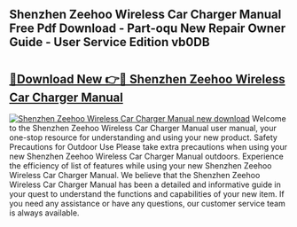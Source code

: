 ## Shenzhen Zeehoo Wireless Car Charger Manual Free Pdf Download - Part-oqu New Repair Owner Guide - User Service Edition vb0DB

# <h2><a href="http://bc16970.oget.top/?id=Shenzhen+Zeehoo+Wireless+Car+Charger+Manual">🔗Download New 👉🔴 Shenzhen Zeehoo Wireless Car Charger Manual</a></h2>

[![Shenzhen Zeehoo Wireless Car Charger Manual new download](https://i.imgur.com/5g1atiW.png)](http://bc16970.oget.top/?id=Shenzhen+Zeehoo+Wireless+Car+Charger+Manual)
Welcome to the Shenzhen Zeehoo Wireless Car Charger Manual user manual, your one-stop resource for understanding and using your new product. Safety Precautions for Outdoor Use Please take extra precautions when using your new Shenzhen Zeehoo Wireless Car Charger Manual outdoors. Experience the efficiency of list of features while using your new Shenzhen Zeehoo Wireless Car Charger Manual. We believe that the Shenzhen Zeehoo Wireless Car Charger Manual has been a detailed and informative guide in your quest to understand the functions and capabilities of your new item. If you need any assistance or have any questions, our customer service team is always available.
